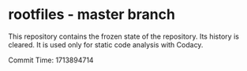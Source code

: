 # rootfiles - master branch

This repository contains the frozen state of the repository.
Its history is cleared. It is used only for static code
analysis with Codacy.

Commit Time: 1713894714